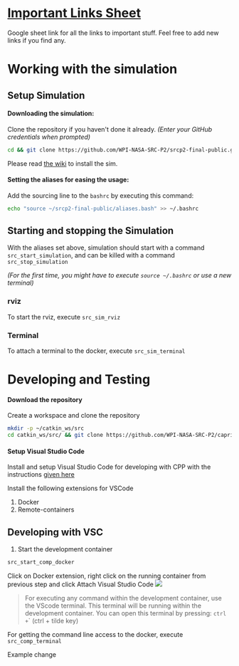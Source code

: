 # [Important Links Sheet](https://docs.google.com/spreadsheets/d/1_u9gZq9JMEhlwfY9OdAV7LRMA7wjt9MWbYRa9ZyF7W4/edit?usp=sharing)
Google sheet link for all the links to important stuff. Feel free to add new links if you find any.


# Working with the simulation
## Setup Simulation
#### Downloading the simulation:
Clone the repository if you haven't done it already. _(Enter your GitHub credentials when prompted)_
```bash
cd && git clone https://github.com/WPI-NASA-SRC-P2/srcp2-final-public.git
```
Please read [the wiki](https://github.com/WPI-NASA-SRC-P2/srcp2-final-public/wiki/2.-Requirements,-Install-and-Updates)  to install the sim.


#### Setting the aliases for easing the usage:
Add the sourcing line to the `bashrc` by executing this command:
```bash
echo "source ~/srcp2-final-public/aliases.bash" >> ~/.bashrc
````

## Starting and stopping the Simulation
With the aliases set above, simulation should start with a command `src_start_simulation`, and can be killed with a command `src_stop_simulation`

_(For the first time, you might have to execute `source ~/.bashrc` or use a new terminal)_

### rviz
To start the rviz, execute `src_sim_rviz`

### Terminal
To attach a terminal to the docker, execute `src_sim_terminal`


# Developing and Testing
#### Download the repository
Create a workspace and clone the repository
```bash
mkdir -p ~/catkin_ws/src 
cd catkin_ws/src/ && git clone https://github.com/WPI-NASA-SRC-P2/capricorn_competition_round.git
```

#### Setup Visual Studio Code
Install and setup Visual Studio Code for developing with CPP with the instructions [given here](https://github.com/WPI-NASA-SRC-P2/TeamCapricorn/wiki/Visual-Studio-Code-for-ROS-with-CPP)

Install the following extensions for VSCode
1. Docker
2. Remote-containers

## Developing with VSC
1. Start the development container 
```bash
src_start_comp_docker
```

Click on Docker extension, right click on the running container from previous step and click Attach Visual Studio Code
![](https://github.com/WPI-NASA-SRC-P2/capricorn_docker/blob/main/vsc_setup.gif)

>For executing any command within the development container, use the VScode terminal. This terminal will be running within the development container. You can open this terminal by pressing: `ctrl +`\` (ctrl + tilde key)

For getting the command line access to the docker, execute `src_comp_terminal`


Example change
